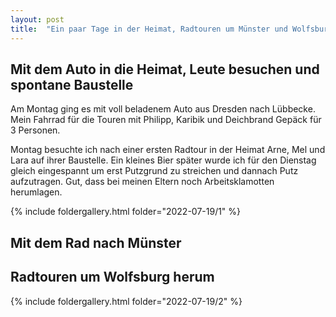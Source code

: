 ```yaml
---
layout: post
title:  "Ein paar Tage in der Heimat, Radtouren um Münster und Wolfsburg"
---
```


## Mit dem Auto in die Heimat, Leute besuchen und spontane Baustelle
Am Montag ging es mit voll beladenem Auto aus Dresden nach Lübbecke.
Mein Fahrrad für die Touren mit Philipp, Karibik und Deichbrand Gepäck für 3 Personen.

Montag besuchte ich nach einer ersten Radtour in der Heimat Arne, Mel und Lara auf ihrer Baustelle.
Ein kleines Bier später wurde ich für den Dienstag gleich eingespannt um erst Putzgrund zu streichen und dannach Putz aufzutragen.
Gut, dass bei meinen Eltern noch Arbeitsklamotten herumlagen.

{% include foldergallery.html folder="2022-07-19/1" %}

## Mit dem Rad nach Münster

## Radtouren um Wolfsburg herum
 

{% include foldergallery.html folder="2022-07-19/2" %}

